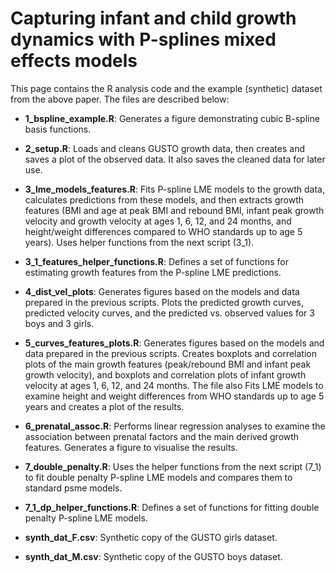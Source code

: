 # Capturing infant and child growth dynamics with P-splines mixed effects models

This page contains the R analysis code and the example (synthetic) dataset from the above paper. The files are described below:

- **1_bspline_example.R**: Generates a figure demonstrating cubic B-spline basis functions.

- **2_setup.R**: Loads and cleans GUSTO growth data, then creates and saves a plot of the observed data. It also saves the cleaned data for later use.

- **3_lme_models_features.R**: Fits P-spline LME models to the growth data, calculates predictions from these models, and then extracts  growth features (BMI and age at peak BMI and rebound BMI, infant peak growth velocity and growth velocity at ages 1, 6, 12, and 24 months, and height/weight differences compared to WHO standards up to age 5 years). Uses helper functions from the next script (3_1).

- **3_1_features_helper_functions.R**: Defines a set of functions for estimating growth features from the P-spline LME predictions.

- **4_dist_vel_plots**: Generates figures based on the models and data prepared in the previous scripts. Plots the predicted growth curves, predicted velocity curves, and the predicted vs. observed values for 3 boys and 3 girls.

- **5_curves_features_plots.R**: Generates figures based on the models and data prepared in the previous scripts. Creates boxplots and correlation plots of the main growth features (peak/rebound BMI and infant peak growth velocity), and boxplots and correlation plots of infant growth velocity at ages 1, 6, 12, and 24 months. The file also Fits LME models to examine height and weight differences from WHO standards up to age 5 years and creates a plot of the results.

- **6_prenatal_assoc.R**: Performs linear regression analyses to examine the association between prenatal factors and the main derived growth features. Generates a figure to visualise the results. 

- **7_double_penalty.R**: Uses the helper functions from the next script (7_1) to fit double penalty P-spline LME models and compares them to standard psme models.

- **7_1_dp_helper_functions.R**: Defines a set of functions for fitting double penalty P-spline LME models.

- **synth_dat_F.csv**: Synthetic copy of the GUSTO girls dataset.

- **synth_dat_M.csv**: Synthetic copy of the GUSTO boys dataset.
